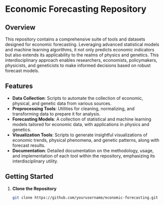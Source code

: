 # Economic Forecasting Repository

## Overview
This repository contains a comprehensive suite of tools and datasets designed for economic forecasting. 
Leveraging advanced statistical models and machine learning algorithms, it not only predicts economic indicators but also extends its applicability to the realms of physics and genetics. 
This interdisciplinary approach enables researchers, economists, policymakers, physicists, and geneticists to make informed decisions based on robust forecast models.

## Features
- **Data Collection**: Scripts to automate the collection of economic, physical, and genetic data from various sources.
- **Preprocessing Tools**: Utilities for cleaning, normalizing, and transforming data to prepare it for analysis.
- **Forecasting Models**: A collection of statistical and machine learning models tailored for economic data, with applications in physics and genetics.
- **Visualization Tools**: Scripts to generate insightful visualizations of economic trends, physical phenomena, and genetic patterns, along with forecast results.
- **Documentation**: Detailed documentation on the methodology, usage, and implementation of each tool within the repository, emphasizing its interdisciplinary utility.

## Getting Started
1. **Clone the Repository**
   ```bash
   git clone https://github.com/yourusername/economic-forecasting.git
